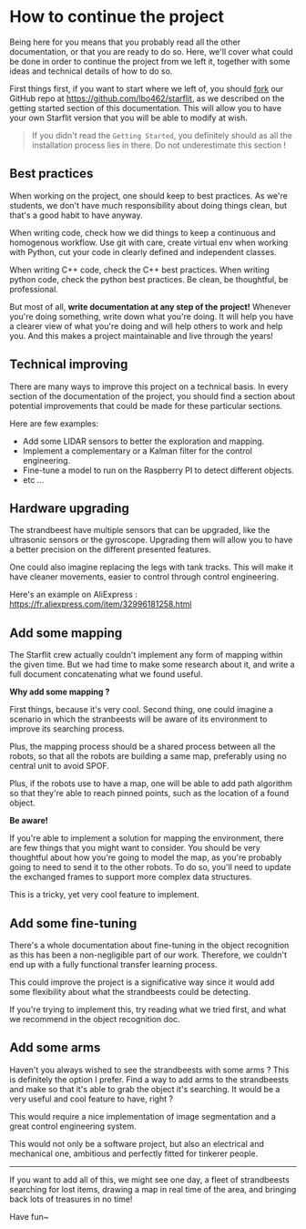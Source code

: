 # How to continue the project

Being here for you means that you probably read all the other
documentation, or that you are ready to do so. Here, we'll cover
what could be done in order to continue the project from we left
it, together with some ideas and technical details of how to do
so.

First things first, if you want to start where we left of, you
should [fork](https://en.wikipedia.org/wiki/Fork) our GitHub repo
at https://github.com/lbo462/starflit, as we described on the
getting started section of this documentation. This will allow
you to have your own Starflit version that you will be able to
modify at wish.

> If you didn't read the `Getting Started`, you definitely should
> as all the installation process lies in there. Do not
> underestimate this section !

## Best practices

When working on the project, one should keep to best practices.
As we're students, we don't have much responsibility about doing
things clean, but that's a good habit to have anyway.

When writing code, check how we did things to keep a continuous
and homogenous workflow. Use git with care, create virtual env
when working with Python, cut your code in clearly defined and
independent classes.

When writing C++ code, check the C++ best practices. When
writing python code, check the python best practices. Be clean,
be thoughtful, be professional.

But most of all, __write documentation at any step of the__
__project!__ Whenever you're doing something, write down what
you're doing. It will help you have a clearer view of what you're
doing and will help others to work and help you. And this makes
a project maintainable and live through the years!

## Technical improving

There are many ways to improve this project on a technical basis.
In every section of the documentation of the project, you should
find a section about potential improvements that could be made
for these particular sections.

Here are few examples:
- Add some LIDAR sensors to better the exploration and mapping.
- Implement a complementary or a Kalman filter for the control
engineering.
- Fine-tune a model to run on the Raspberry PI to detect
different objects.
- etc ...

## Hardware upgrading

The strandbeest have multiple sensors that can be upgraded, like
the ultrasonic sensors or the gyroscope. Upgrading them will
allow you to have a better precision on the different presented
features.

One could also imagine replacing the legs with tank
tracks. This will make it have cleaner movements, easier to
control through control engineering.

Here's an example on AliExpress : 
https://fr.aliexpress.com/item/32996181258.html

## Add some mapping

The Starflit crew actually couldn't implement any form of mapping
within the given time. But we had time to make some research
about it, and write a full document concatenating what we found
useful.

__Why add some mapping ?__

First things, because it's very cool. Second thing, one could
imagine a scenario in which the stranbeests will be aware of its
environment to improve its searching process.

Plus, the mapping process should be a shared process between all
the robots, so that all the robots are building a same map,
preferably using no central unit to avoid SPOF.

Plus, if the robots use to have a map, one will be able to add
path algorithm so that they're able to reach pinned points, such
as the location of a found object.

__Be aware!__

If you're able to implement a solution for mapping the
environment, there are few things that you might want to consider.
You should be very thoughtful about how you're going to model
the map, as you're probably going to need to send it to the other
robots. To do so, you'll need to update the exchanged frames
to support more complex data structures.

This is a tricky, yet very cool feature to implement.

## Add some fine-tuning

There's a whole documentation about fine-tuning in the object
recognition as this has been a non-negligible part of our work.
Therefore, we couldn't end up with a fully functional transfer
learning process.

This could improve the project is a significative way since it
would add some flexibility about what the strandbeests could be
detecting.

If you're trying to implement this, try reading what we tried
first, and what we recommend in the object recognition doc.


## Add some arms

Haven't you always wished to see the strandbeests with some arms ?
This is definitely the option I prefer. Find a way to add arms
to the strandbeests and make so that it's able to grab the object
it's searching. It would be a very useful and cool feature to
have, right ?

This would require a nice implementation of image segmentation
and a great control engineering system.

This would not only be a software project, but also an electrical
and mechanical one, ambitious and perfectly fitted for tinkerer
people.

---

If you want to add all of this, we might see one day, a fleet
of strandbeests searching for lost items, drawing a map in real
time of the area, and bringing back lots of treasures in no time!

Have fun~